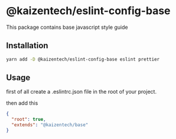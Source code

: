 # @kaizentech/eslint-config-base

This package contains base javascript style guide

## Installation
```bash
yarn add -D @kaizentech/eslint-config-base eslint prettier
```

## Usage
first of all create a .eslintrc.json file in the root of your project.

then add this

```json
{
  "root": true,
  "extends": "@kaizentech/base"
}

```
